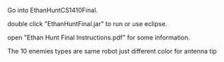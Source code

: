 <html>
  <p>Go into EthanHuntCS1410Final.</p>
  <p>double click "EthanHuntFinal.jar" to run or use eclipse.</p>
  <p>open "Ethan Hunt Final Instructions.pdf" for some information.</p>
  <p>The 10 enemies types are same robot just different color for antenna tip</p>
</html>
